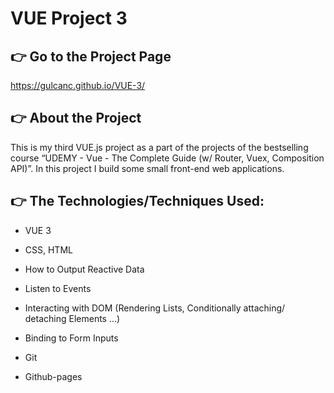 # VUE Project 3

## :point_right: Go to the Project Page
https://gulcanc.github.io/VUE-3/

## :point_right: About the Project
This is my third VUE.js project as a part of the projects of the bestselling course “UDEMY - Vue - The Complete Guide (w/ Router, Vuex, Composition API)”. In this project I build some small front-end web applications.
 

## :point_right: The Technologies/Techniques Used:
* VUE 3

* CSS, HTML

* How to Output Reactive Data

* Listen to Events

* Interacting with DOM (Rendering Lists, Conditionally attaching/ detaching Elements ...)

* Binding to Form Inputs

* Git

* Github-pages


